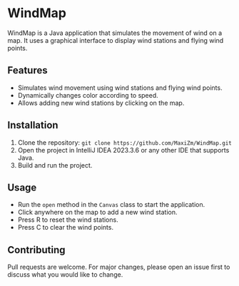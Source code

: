 # WindMap

WindMap is a Java application that simulates the movement of wind on a map. It uses a graphical interface to display wind stations and flying wind points.

## Features

- Simulates wind movement using wind stations and flying wind points.
- Dynamically changes color according to speed.
- Allows adding new wind stations by clicking on the map.

## Installation

1. Clone the repository:
   ```git clone https://github.com/MaxiZm/WindMap.git```
2. Open the project in IntelliJ IDEA 2023.3.6 or any other IDE that supports Java.
3. Build and run the project.

## Usage

- Run the `open` method in the `Canvas` class to start the application.
- Click anywhere on the map to add a new wind station.
- Press R to reset the wind stations.
- Press C to clear the wind points.

## Contributing

Pull requests are welcome. For major changes, please open an issue first to discuss what you would like to change.
